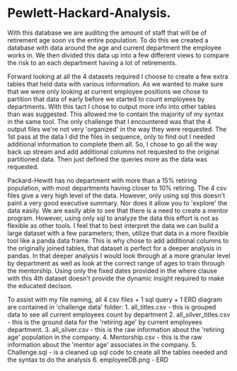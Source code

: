 # Pewlett-Hackard-Analysis.



With this database we are auditing the amount of staff that will be of retirement age soon vs the entire population.  To do this we created a database with data around the age and current department the employee works in.  We then divided this data up into a few different views to compare the risk to an each department having a lot of retirements.


Forward looking at all the 4 datasets required I choose to create a few extra tables that held data with various information.  As we wanted to make sure that we were only looking at current employee positions we chose to partition that data of early before we started to count employees by departments.  With this tact I chose to output more info into other tables than was suggested.  This allowed me to contain the majority of my syntax in the same tool.  The only challenge that I encountered was that the 4 output files we're not very 'organized' in the way they were requested.  The 1st pass at the data I did the files in sequence, only to find out I needed additional information to complete them all.  So, I chose to go all the way back up stream and add additional columns not requested to the original partitioned data.  Then just defined the queries more as the data was requested.  


Packard-Hewitt has no department with more than a 15% retiring population, with most departments having closer to 10% retiring.  The 4 csv files give a very high level of the data.  However, only using sql this doesn't paint a very good executive summary.  Nor does it allow you to 'explore' the data easily.  We are easily able to see that there is a need to create a mentor program.  However, using only sql to analyze the data this effort is not as flexible as other tools.  I feel that to best interpret the data we can build a large dataset with a few parameters; then, utilize that data in a more flexible tool like a panda data frame.  This is why chose to add additional columns to the originally joined tables, that dataset is perfect for a deeper analysis in pandas.  In that deeper analysis I would look through at a more granular level by department as well as look at the correct range of ages to train through the mentorship.  Using only the fixed dates provided in the where clause with this 4th dataset doesn't provide the dynamic insight required to make the educated decison.

To assist with my file naming, all 4 csv files + 1 sql query + 1 ERD diagram are contained in 'challenge data' folder:
    1. all_titles.csv - this is grouped data to see all current employees count by department 
    2. all_silver_titles.csv - this is the ground data for the 'retiring age' by current employees department.
    3. all_silver.csv - this is the raw information about the 'retiring age' population in the company.
    4. Mentorship.csv - this is the raw information about the 'mentor age' associates in the company.
    5. Challenge.sql - is a cleaned up sql code to create all the tables needed and the syntax to do the analysis
    6. employeeDB.png - ERD